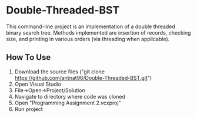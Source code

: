 # Double-Threaded-BST
This command-line project is an implementation of a double threaded binary search tree. Methods implemented are insertion of records,
checking size, and printing in various orders (via threading when applicable).

## How To Use
1. Download the source files ("git clone https://github.com/antnat96/Double-Threaded-BST.git")
2. Open Visual Studio
3. File->Open->Project/Solution
4. Navigate to directory where code was cloned
5. Open "Programming Assignment 2.vcxproj"
6. Run project
